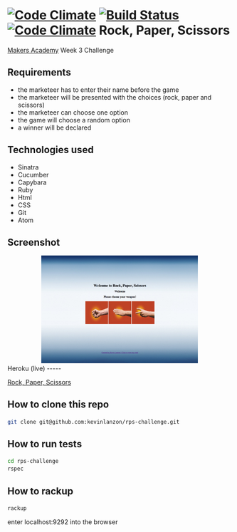 [![Code Climate](https://codeclimate.com/github/kevinlanzon/rps-challenge/badges/gpa.svg)](https://codeclimate.com/github/kevinlanzon/rps-challenge)
[![Build Status](https://travis-ci.org/kevinlanzon/rps-challenge.svg?branch=master)](https://travis-ci.org/kevinlanzon/rps-challenge)
[![Code Climate](https://codeclimate.com/github/kevinlanzon/rps-challenge/badges/gpa.svg)](https://codeclimate.com/github/kevinlanzon/rps-challenge)
Rock, Paper, Scissors
==========
[Makers Academy](http://www.makersacademy.com) Week 3 Challenge

Requirements
----
-  the marketeer has to enter their name before the game
-  the marketeer will be presented with the choices (rock, paper and scissors)
-  the marketeer can choose one option
-  the game will choose a random option
-  a winner will be declared


Technologies used
----
- Sinatra
- Cucumber
- Capybara
- Ruby
- Html
- CSS
- Git
- Atom


Screenshot
---
<div align="center">
        <img width="70%" src="public/images/Screen Shot 2015-03-12 at 14.32.12.png">
</div>
Heroku (live)
-----

[Rock, Paper, Scissors](https://rock-paper-scissors-lanzon.herokuapp.com/)


How to clone this repo
----
```sh
git clone git@github.com:kevinlanzon/rps-challenge.git
```

How to run tests
----
```sh
cd rps-challenge
rspec
```

How to rackup
----
```sh
rackup
```
enter localhost:9292 into the browser
